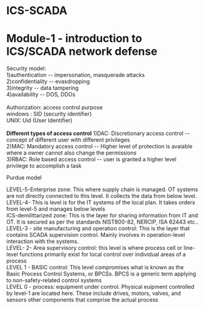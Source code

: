 # ICS-SCADA

<h1>Module-1 - introduction to ICS/SCADA network defense</h1>
<html>
<body>Security model: <br>
1)authentication -- impersonation, masquerade attacks <br> 
2)confidentiality -- evasdropping <br>
3)integrity -- data tampering <br>
4)availability -- DOS, DDOs<br>

</br>
Authorization: access control purpose <br>
windows : SID (security identifier) <br>
UNIX: Uid  (User Identifier) <br>
</br>
<b> Different types of access control </b>
1)DAC: Discretionary access control -- concept of different user with different privileges </br>
2)MAC: Mandatory access control -- Higher level of protection is avaiable where a owner cannot also change the permissions </br>
3)RBAC: Role based access control -- user is granted a higher level privilege to accomplish a task </br>

</body>


Purdue model

LEVEL-5-Enterprise zone: This where supply chain is managed. OT systems are not directly connected to this level. It collects the data from below level. </br>
LEVEL-4- This is level is for the IT systems of the local plan. It takes orders from level-5 and manages below levels  </br>
ICS-demilittarized zone: This is the layer for sharing information from IT and OT. It is secured as per the standards NIST800-82, NERCIP, ISA 62443 etc.. </br>
LEVEL-3 - site manufacturing and operation control: This is the layer that contains SCADA supervision control. Mainly involves in  operation-level interaction with the systems. </br>
LEVEL- 2- Area supervisory control: this level is where process cell or line-level functions primarily exist
for local control over individual areas of a process </br>
LEVEL 1 - BASIC control: This level compromises what is known as the Basic Process Control Systems, or BPCSs. BPCS is a generic term applying to non-safety-related control systems </br>
LEVEL 0 - process: equipment under control. Physical euipment controlled by level-1 are located here. These include drives, motors, valves, and sensors other components that comprise the actual process </br>
</html>

